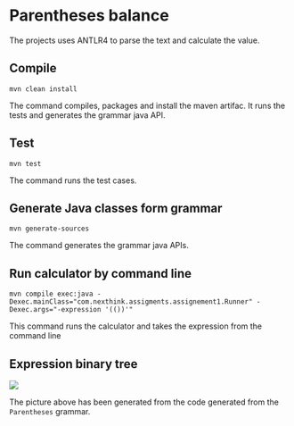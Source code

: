 # Parentheses balance
The projects uses ANTLR4 to parse the text and calculate the value.

## Compile
```mvn clean install```

The command compiles, packages and install the maven artifac.
It runs the tests and generates the grammar java API.
## Test
```mvn test```

The command runs the test cases.
## Generate Java classes form grammar
```mvn generate-sources```

The command generates the grammar java APIs.
## Run calculator by command line
```mvn compile exec:java -Dexec.mainClass="com.nexthink.assigments.assignement1.Runner" -Dexec.args="-expression '(())'"```

This command runs the calculator and takes the expression from the command line


## Expression binary tree
![](standalone/antlr4_parse_tree.png)

The picture above has been generated from the code generated from the ```Parentheses``` grammar.
